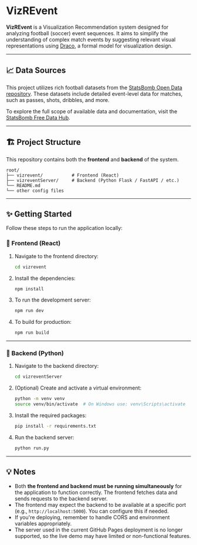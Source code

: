 # VizREvent

**VizREvent** is a Visualization Recommendation system designed for analyzing football (soccer) event sequences. It aims to simplify the understanding of complex match events by suggesting relevant visual representations using [Draco](https://github.com/cmudig/draco2), a formal model for visualization design.

---

## 📈 Data Sources

This project utilizes rich football datasets from the [StatsBomb Open Data repository](https://github.com/statsbomb/open-data). These datasets include detailed event-level data for matches, such as passes, shots, dribbles, and more.

To explore the full scope of available data and documentation, visit the [StatsBomb Free Data Hub](https://statsbomb.com/what-we-do/hub/free-data/).

---

## 🏗️ Project Structure

This repository contains both the **frontend** and **backend** of the system.

```
root/
├── vizrevent/           # Frontend (React)
├── vizreventServer/     # Backend (Python Flask / FastAPI / etc.)
└── README.md
└── other config files
```

---

## ✨ Getting Started

Follow these steps to run the application locally:

### 🔹 Frontend (React)

1. Navigate to the frontend directory:

   ```bash
   cd vizrevent
   ```

2. Install the dependencies:

   ```bash
   npm install
   ```

3. To run the development server:

   ```bash
   npm run dev
   ```

4. To build for production:

   ```bash
   npm run build
   ```

---

### 🔸 Backend (Python)

1. Navigate to the backend directory:

   ```bash
   cd vizreventServer
   ```

2. (Optional) Create and activate a virtual environment:

   ```bash
   python -m venv venv
   source venv/bin/activate  # On Windows use: venv\Scripts\activate
   ```

3. Install the required packages:

   ```bash
   pip install -r requirements.txt
   ```

4. Run the backend server:

   ```bash
   python run.py
   ```

---

## 💡 Notes

* Both **the frontend and backend must be running simultaneously** for the application to function correctly. The frontend fetches data and sends requests to the backend server.
* The frontend may expect the backend to be available at a specific port (e.g., `http://localhost:5000`). You can configure this if needed.
* If you're deploying, remember to handle CORS and environment variables appropriately.
* The server used in the current GitHub Pages deployment is no longer supported, so the live demo may have limited or non-functional features.


